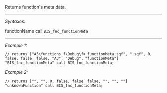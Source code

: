 Returns function's meta data.


---
*Syntaxes:*

functionName call `BIS_fnc_functionMeta`

---
*Example 1:*

```sqf
// returns ["A3\functions_f\Debug\fn_functionMeta.sqf", ".sqf", 0, false, false, false, "A3", "Debug", "functionMeta"]
"BIS_fnc_functionMeta" call BIS_fnc_functionMeta;
```

*Example 2:*

```sqf
// returns ["", "", 0, false, false, false, "", "", ""]
"unknownFunction" call BIS_fnc_functionMeta;
```
